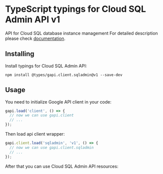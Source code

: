 # TypeScript typings for Cloud SQL Admin API v1

API for Cloud SQL database instance management
For detailed description please check [documentation](https://developers.google.com/cloud-sql/).

## Installing

Install typings for Cloud SQL Admin API:

```
npm install @types/gapi.client.sqladmin@v1 --save-dev
```

## Usage

You need to initialize Google API client in your code:

```typescript
gapi.load('client', () => {
  // now we can use gapi.client
  // ...
});
```

Then load api client wrapper:

```typescript
gapi.client.load('sqladmin', 'v1', () => {
  // now we can use gapi.client.sqladmin
  // ...
});
```



After that you can use Cloud SQL Admin API resources:

```typescript
```
